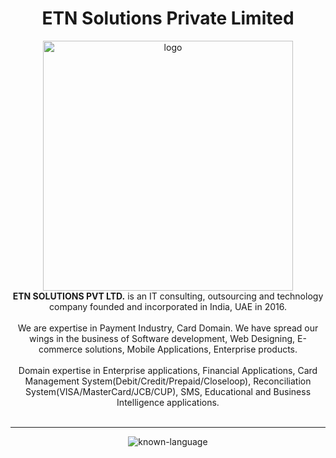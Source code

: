 
<h1 align="center">ETN Solutions Private Limited</h1>

<div align="center">
<img src="https://github.com/ETN-Solutions/ETN-Solutions/assets/161805758/ad8dbd1b-7da1-4f4d-a872-47599bead384" alt="logo" style="width: 400px"/>
</div> 


<div align="center"><strong>ETN SOLUTIONS PVT LTD.</strong> is an IT consulting, outsourcing and technology company founded and incorporated in India, UAE in 2016.</div>
<br/>
<div align="center">We are expertise in Payment Industry, Card Domain. We have spread our wings in the business of Software development, Web Designing, E-commerce solutions, Mobile Applications, Enterprise products.</div>
<br/>

<div align="center">Domain expertise in Enterprise applications, Financial Applications, Card Management System(Debit/Credit/Prepaid/Closeloop), Reconciliation System(VISA/MasterCard/JCB/CUP), SMS, Educational and Business Intelligence applications.</div>
<br/>
<hr/>
<div align="center">
<img src="https://skillicons.dev/icons?i=java,react,nextjs,dotnet,mysql,mongodb,flutter,php,wordpress,figma,photoshop" alt="known-language"/>
</div>
